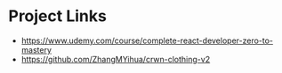 # Project Links

* https://www.udemy.com/course/complete-react-developer-zero-to-mastery
* https://github.com/ZhangMYihua/crwn-clothing-v2

